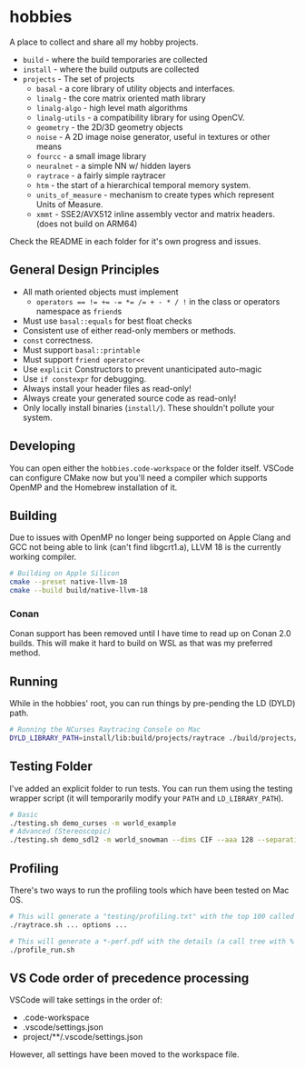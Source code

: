 # hobbies

A place to collect and share all my hobby projects.

* `build` - where the build temporaries are collected
* `install` - where the build outputs are collected
* `projects` - The set of projects
  * `basal` - a core library of utility objects and interfaces.
  * `linalg` - the core matrix oriented math library
  * `linalg-algo` - high level math algorithms
  * `linalg-utils` - a compatibility library for using OpenCV.
  * `geometry` - the 2D/3D geometry objects
  * `noise` - A 2D image noise generator, useful in textures or other means
  * `fourcc` - a small image library
  * `neuralnet` - a simple NN w/ hidden layers
  * `raytrace` - a fairly simple raytracer
  * `htm` - the start of a hierarchical temporal memory system.
  * `units_of_measure` - mechanism to create types which represent Units of Measure.
  * `xmmt` - SSE2/AVX512 inline assembly vector and matrix headers. (does not build on ARM64)

Check the README in each folder for it's own progress and issues.

## General Design Principles

* All math oriented objects must implement
  * `operators == != += -= *= /= + - * / !` in the class or operators namespace as `friend`s
* Must use `basal::equals` for best float checks
* Consistent use of either read-only members or methods.
* `const` correctness.
* Must support `basal::printable`
* Must support `friend operator<<`
* Use `explicit` Constructors to prevent unanticipated auto-magic
* Use `if constexpr` for debugging.
* Always install your header files as read-only!
* Always create your generated source code as read-only!
* Only locally install binaries (`install/`). These shouldn't pollute your system.

## Developing

You can open either the `hobbies.code-workspace` or the folder itself. VSCode can configure CMake now but you'll need a compiler which supports OpenMP and the Homebrew installation of it.

## Building

Due to issues with OpenMP no longer being supported on Apple Clang and GCC not being able to link (can't find libgcrt1.a), LLVM 18 is the currently working compiler.

```bash
# Building on Apple Silicon
cmake --preset native-llvm-18
cmake --build build/native-llvm-18
```

### Conan

Conan support has been removed until I have time to read up on Conan 2.0 builds. This will make it hard to build on WSL as that was my preferred method.

## Running

While in the hobbies' root, you can run things by pre-pending the LD (DYLD) path.

```bash
# Running the NCurses Raytracing Console on Mac
DYLD_LIBRARY_PATH=install/lib:build/projects/raytrace ./build/projects/raytrace/demo_curses -m libworld_example.dylib
```

## Testing Folder

I've added an explicit folder to run tests. You can run them using the testing wrapper script (it will temporarily modify your `PATH` and `LD_LIBRARY_PATH`).

```bash
# Basic
./testing.sh demo_curses -m world_example
# Advanced (Stereoscopic)
./testing.sh demo_sdl2 -m world_snowman --dims CIF --aaa 128 --separation 2.0
```

## Profiling

There's two ways to run the profiling tools which have been tested on Mac OS.

```bash
# This will generate a "testing/profiling.txt" with the top 100 called functions.
./raytrace.sh ... options ...
```

```bash
# This will generate a *-perf.pdf with the details (a call tree with % time spent)
./profile_run.sh
```

## VS Code order of precedence processing

VSCode will take settings in the order of:

* .code-workspace
* .vscode/settings.json
* project/**/.vscode/settings.json

However, all settings have been moved to the workspace file.
